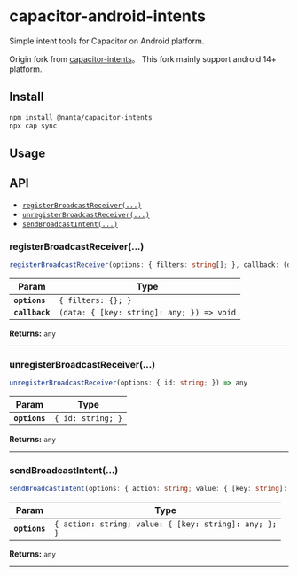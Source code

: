 # capacitor-android-intents

Simple intent tools for Capacitor on Android platform.

Origin fork from [capacitor-intents](https://github.com/IT-MikeS/capacitor-intents)。
This fork mainly support android 14+ platform.

## Install

```bash
npm install @nanta/capacitor-intents
npx cap sync
```

## Usage

## API

<docgen-index>

* [`registerBroadcastReceiver(...)`](#registerbroadcastreceiver)
* [`unregisterBroadcastReceiver(...)`](#unregisterbroadcastreceiver)
* [`sendBroadcastIntent(...)`](#sendbroadcastintent)

</docgen-index>

<docgen-api>
<!--Update the source file JSDoc comments and rerun docgen to update the docs below-->

### registerBroadcastReceiver(...)

```typescript
registerBroadcastReceiver(options: { filters: string[]; }, callback: (data: { [key: string]: any; }) => void) => any
```

| Param          | Type                                                    |
| -------------- | ------------------------------------------------------- |
| **`options`**  | <code>{ filters: {}; }</code>                           |
| **`callback`** | <code>(data: { [key: string]: any; }) =&gt; void</code> |

**Returns:** <code>any</code>

--------------------


### unregisterBroadcastReceiver(...)

```typescript
unregisterBroadcastReceiver(options: { id: string; }) => any
```

| Param         | Type                         |
| ------------- | ---------------------------- |
| **`options`** | <code>{ id: string; }</code> |

**Returns:** <code>any</code>

--------------------


### sendBroadcastIntent(...)

```typescript
sendBroadcastIntent(options: { action: string; value: { [key: string]: any; }; }) => any
```

| Param         | Type                                                             |
| ------------- | ---------------------------------------------------------------- |
| **`options`** | <code>{ action: string; value: { [key: string]: any; }; }</code> |

**Returns:** <code>any</code>

--------------------

</docgen-api>
